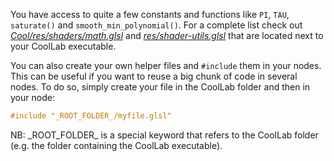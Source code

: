 
You have access to quite a few constants and functions like `PI`, `TAU`, `saturate()` and `smooth_min_polynomial()`. For a complete list check out [*Cool/res/shaders/math.glsl*](https://github.com/CoolLibs/Cool/blob/main/res/shaders/math.glsl) and [*res/shader-utils.glsl*](https://github.com/CoolLibs/Lab/tree/main/res/shader-utils.glsl) that are located next to your CoolLab executable.

You can also create your own helper files and `#include` them in your nodes. This can be useful if you want to reuse a big chunk of code in several nodes. To do so, simply create your file in the CoolLab folder and then in your node:
```glsl
#include "_ROOT_FOLDER_/myfile.glsl"
```

NB: \_ROOT\_FOLDER\_ is a special keyword that refers to the CoolLab folder (e.g. the folder containing the CoolLab executable).